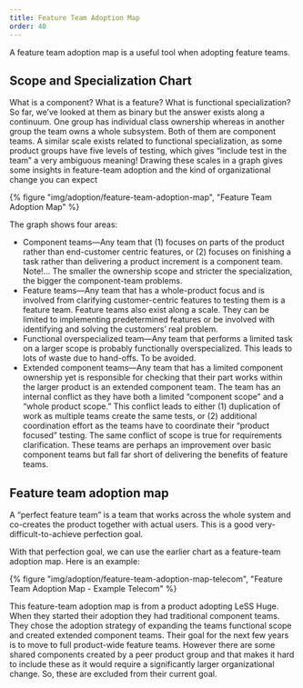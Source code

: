 ```yaml
---
title: Feature Team Adoption Map
order: 40
---
```


A feature team adoption map is a useful tool when adopting feature teams.

## Scope and Specialization Chart

What is a component? What is a feature? What is functional specialization? So far, we’ve looked at them as binary but the answer exists along a continuum. One group has individual class ownership whereas in another group the team owns a whole subsystem. Both of them are component teams. A similar scale exists related to functional specialization, as some product groups have five levels of testing, which gives “include test in the team” a very ambiguous meaning! Drawing these scales in a graph gives some insights in feature-team adoption and the kind of organizational change you can expect

<div>
  {% figure "img/adoption/feature-team-adoption-map", "Feature Team Adoption Map" %}
</div>

The graph shows four areas:

* Component teams—Any team that (1) focuses on parts of the product rather than end-customer centric features, or (2) focuses on finishing a task rather than delivering a product increment is a component team. Note!… The smaller the ownership scope and stricter the specialization, the bigger the component-team problems.
* Feature teams—Any team that has a whole-product focus and is involved from clarifying customer-centric features to testing them is a feature team. Feature teams also exist along a scale. They can be limited to implementing predetermined features or be involved with identifying and solving the customers’ real problem.
* Functional overspecialized team—Any team that performs a limited task on a larger scope is probably functionally overspecialized. This leads to lots of waste due to hand-offs. To be avoided.
* Extended component teams—Any team that has a limited component ownership yet is responsible for checking that their part works within the larger product is an extended component team. The team has an internal conflict as they have both a limited “component scope” and a “whole product scope.” This conflict leads to either (1) duplication of work as multiple teams create the same tests, or (2) additional coordination effort as the teams have to coordinate their “product focused” testing. The same conflict of scope is true for requirements clarification. These teams are perhaps an improvement over basic component teams but fall far short of delivering the benefits of feature teams.

## Feature team adoption map

A “perfect feature team” is a team that works across the whole system and co-creates the product together with actual users. This is a good very-difficult-to-achieve perfection goal.

With that perfection goal, we can use the earlier chart as a feature-team adoption map. Here is an example:

<div>
  {% figure "img/adoption/feature-team-adoption-map-telecom", "Feature Team Adoption Map - Example Telecom" %}
</div>

This feature-team adoption map is from a product adopting LeSS Huge. When they started their adoption they had traditional component teams. They chose the adoption strategy of expanding the teams functional scope and created extended component teams. Their goal for the next few years is to move to full product-wide feature teams. However there are some shared components created by a peer product group and that makes it hard to include these as it would require a significantly larger organizational change. So, these are excluded from their current goal.